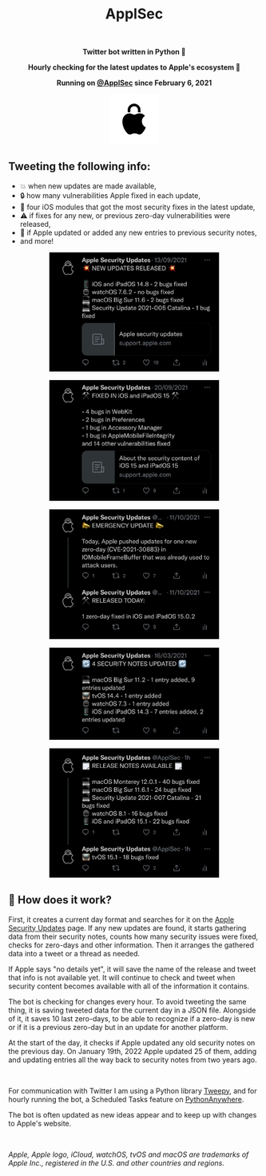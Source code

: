 <h1 align="center">ApplSec</h1>
<br>
<p align="center"><b>Twitter bot written in Python 🐍</b></p>
<p align="center"><b>Hourly checking for the latest updates to Apple's ecosystem 🔐</b></p>
<p align="center"><b>Running on <a href="https://twitter.com/ApplSec">@ApplSec</a> since February 6, 2021</b></p>
<p align="center"><img src="images/ApplSec.png" width=100></p>

## Tweeting the following info:
* 💥 when new updates are made available,
* 🔒 how many vulnerabilities Apple fixed in each update,
* 💉 four iOS modules that got the most security fixes in the latest update,
* ⚠️ if fixes for any new, or previous zero-day vulnerabilities were released,
* 🔄 if Apple updated or added any new entries to previous security notes,
* and more!

<p align="center"><img src="images/img1_dark.jpg" width=340></p>
<p align="center"><img src="images/img2_dark.jpg" width=340></p>
<p align="center"><img src="images/img3_dark.jpg" width=340></p>
<p align="center"><img src="images/img4_dark.jpg" width=340></p>
<p align="center"><img src="images/img6_dark.jpg" width=340></p>

## 🦾 How does it work?
First, it creates a current day format and searches for it on the [Apple Security Updates](https://support.apple.com/en-us/HT201222) page. If any new updates are found, it starts gathering data from their security notes, counts how many security issues were fixed, checks for zero-days and other information. Then it arranges the gathered data into a tweet or a thread as needed.

If Apple says "no details yet", it will save the name of the release and tweet that info is not available yet. It will continue to check and tweet when security content becomes available with all of the information it contains.

The bot is checking for changes every hour. To avoid tweeting the same thing, it is saving tweeted data for the current day in a JSON file. Alongside of it, it saves 10 last zero-days, to be able to recognize if a zero-day is new or if it is a previous zero-day but in an update for another platform.

At the start of the day, it checks if Apple updated any old security notes on the previous day. On January 19th, 2022 Apple updated 25 of them, adding and updating entries all the way back to security notes from two years ago.

<br>

For communication with Twitter I am using a Python library [Tweepy](https://github.com/tweepy/tweepy), and for hourly running the bot, a Scheduled Tasks feature on [PythonAnywhere](https://www.pythonanywhere.com/).

The bot is often updated as new ideas appear and to keep up with changes to Apple's website.

<br>

_Apple, Apple logo, iCloud, watchOS, tvOS and macOS are trademarks of Apple Inc., registered in the U.S. and other countries and regions._
